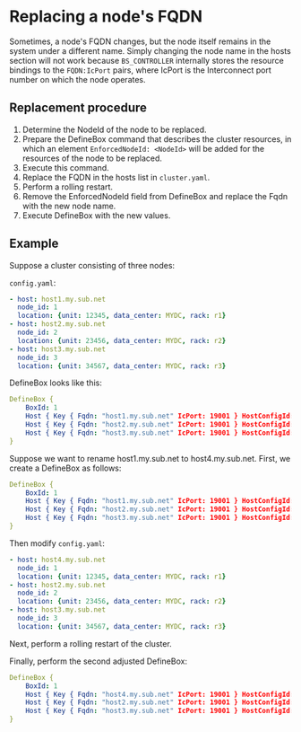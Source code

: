 # Replacing a node's FQDN

Sometimes, a node's FQDN changes, but the node itself remains in the system under a different name. Simply changing the node name in the hosts section will not work because `BS_CONTROLLER` internally stores the resource bindings to the `FQDN:IcPort` pairs, where IcPort is the Interconnect port number on which the node operates.

## Replacement procedure

1. Determine the NodeId of the node to be replaced.
2. Prepare the DefineBox command that describes the cluster resources, in which an element `EnforcedNodeId: <NodeId>` will be added for the resources of the node to be replaced.
3. Execute this command.
4. Replace the FQDN in the hosts list in `cluster.yaml`.
5. Perform a rolling restart.
6. Remove the EnforcedNodeId field from DefineBox and replace the Fqdn with the new node name.
7. Execute DefineBox with the new values.

## Example

Suppose a cluster consisting of three nodes:

`config.yaml`:

```yaml
- host: host1.my.sub.net
  node_id: 1
  location: {unit: 12345, data_center: MYDC, rack: r1}
- host: host2.my.sub.net
  node_id: 2
  location: {unit: 23456, data_center: MYDC, rack: r2}
- host: host3.my.sub.net
  node_id: 3
  location: {unit: 34567, data_center: MYDC, rack: r3}
```

DefineBox looks like this:

```yaml
DefineBox {
    BoxId: 1
    Host { Key { Fqdn: "host1.my.sub.net" IcPort: 19001 } HostConfigId: 1 }
    Host { Key { Fqdn: "host2.my.sub.net" IcPort: 19001 } HostConfigId: 1 }
    Host { Key { Fqdn: "host3.my.sub.net" IcPort: 19001 } HostConfigId: 1 }
}
```

Suppose we want to rename host1.my.sub.net to host4.my.sub.net. First, we create a DefineBox as follows:

```yaml
DefineBox {
    BoxId: 1
    Host { Key { Fqdn: "host1.my.sub.net" IcPort: 19001 } HostConfigId: 1 EnforcedNodeId: 1 }
    Host { Key { Fqdn: "host2.my.sub.net" IcPort: 19001 } HostConfigId: 1 }
    Host { Key { Fqdn: "host3.my.sub.net" IcPort: 19001 } HostConfigId: 1 }
}
```

Then modify `config.yaml`:

```yaml
- host: host4.my.sub.net
  node_id: 1
  location: {unit: 12345, data_center: MYDC, rack: r1}
- host: host2.my.sub.net
  node_id: 2
  location: {unit: 23456, data_center: MYDC, rack: r2}
- host: host3.my.sub.net
  node_id: 3
  location: {unit: 34567, data_center: MYDC, rack: r3}
```

Next, perform a rolling restart of the cluster.

Finally, perform the second adjusted DefineBox:

```yaml
DefineBox {
    BoxId: 1
    Host { Key { Fqdn: "host4.my.sub.net" IcPort: 19001 } HostConfigId: 1 }
    Host { Key { Fqdn: "host2.my.sub.net" IcPort: 19001 } HostConfigId: 1 }
    Host { Key { Fqdn: "host3.my.sub.net" IcPort: 19001 } HostConfigId: 1 }
}
```